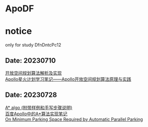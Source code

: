 # ApoDF
# notice
  only for study
  DfnDntcPc12

## Date: 20230710
[开放空间规划算法解析及实现](https://blog.csdn.net/weixin_56492465/article/details/128871028)  
[Apollo星火计划学习笔记——Apollo开放空间规划算法原理与实践](https://blog.csdn.net/sinat_52032317/article/details/128564014)

## Date: 20230728
[A* algo (附带样例和手写步骤说明)](https://blog.csdn.net/dujuancao11/article/details/109749219)  
[百度Apollo中的A*算法实现笔记](https://www.guyuehome.com/33754)  
[On Minimum Parking Space Required by Automatic Parallel Parking](https://www.mdpi.com/1424-8220/22/3/795)
